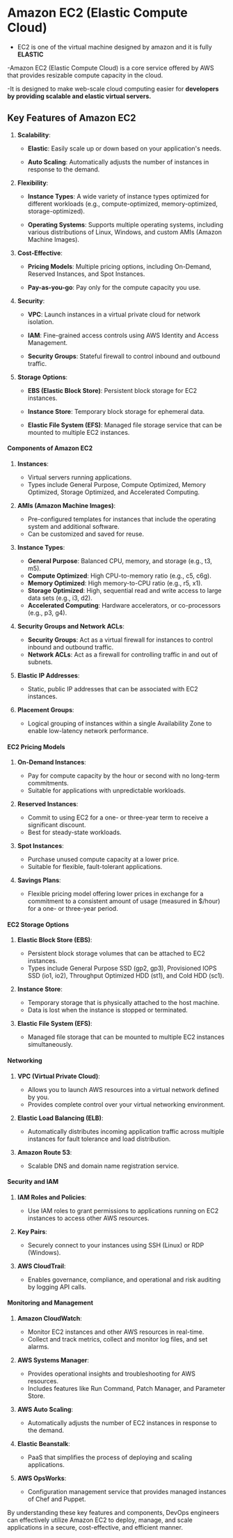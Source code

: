<h1> Amazon EC2 (Elastic Compute Cloud)</h1>

- EC2 is one of the virtual machine designed by amazon and it is fully **ELASTIC**
  
-Amazon EC2 (Elastic Compute Cloud) is a core service offered by AWS that provides resizable compute capacity in the cloud. 

-It is designed to make web-scale cloud computing easier for **developers by providing scalable and elastic virtual servers.**


<h2>Key Features of Amazon EC2</h2>


1. **Scalability**:
   
   - **Elastic**: Easily scale up or down based on your application's needs.
     
   - **Auto Scaling**: Automatically adjusts the number of instances in response to the demand.
     

2. **Flexibility**:
   
   - **Instance Types**: A wide variety of instance types optimized for different workloads (e.g., compute-optimized, memory-optimized, storage-optimized).
     
   - **Operating Systems**: Supports multiple operating systems, including various distributions of Linux, Windows, and custom AMIs (Amazon Machine Images).
     

3. **Cost-Effective**:
   
   - **Pricing Models**: Multiple pricing options, including On-Demand, Reserved Instances, and Spot Instances.
     
   - **Pay-as-you-go**: Pay only for the compute capacity you use.
     

4. **Security**:
   
   - **VPC**: Launch instances in a virtual private cloud for network isolation.
     
   - **IAM**: Fine-grained access controls using AWS Identity and Access Management.
     
   - **Security Groups**: Stateful firewall to control inbound and outbound traffic.
     

5. **Storage Options**:
    
   - **EBS (Elastic Block Store)**: Persistent block storage for EC2 instances.
     
   - **Instance Store**: Temporary block storage for ephemeral data.
     
   - **Elastic File System (EFS)**: Managed file storage service that can be mounted to multiple EC2 instances.
     

#### Components of Amazon EC2

1. **Instances**:
   - Virtual servers running applications.
   - Types include General Purpose, Compute Optimized, Memory Optimized, Storage Optimized, and Accelerated Computing.

2. **AMIs (Amazon Machine Images)**:
   - Pre-configured templates for instances that include the operating system and additional software.
   - Can be customized and saved for reuse.

3. **Instance Types**:
   - **General Purpose**: Balanced CPU, memory, and storage (e.g., t3, m5).
   - **Compute Optimized**: High CPU-to-memory ratio (e.g., c5, c6g).
   - **Memory Optimized**: High memory-to-CPU ratio (e.g., r5, x1).
   - **Storage Optimized**: High, sequential read and write access to large data sets (e.g., i3, d2).
   - **Accelerated Computing**: Hardware accelerators, or co-processors (e.g., p3, g4).

4. **Security Groups and Network ACLs**:
   - **Security Groups**: Act as a virtual firewall for instances to control inbound and outbound traffic.
   - **Network ACLs**: Act as a firewall for controlling traffic in and out of subnets.

5. **Elastic IP Addresses**:
   - Static, public IP addresses that can be associated with EC2 instances.

6. **Placement Groups**:
   - Logical grouping of instances within a single Availability Zone to enable low-latency network performance.

#### EC2 Pricing Models

1. **On-Demand Instances**:
   - Pay for compute capacity by the hour or second with no long-term commitments.
   - Suitable for applications with unpredictable workloads.

2. **Reserved Instances**:
   - Commit to using EC2 for a one- or three-year term to receive a significant discount.
   - Best for steady-state workloads.

3. **Spot Instances**:
   - Purchase unused compute capacity at a lower price.
   - Suitable for flexible, fault-tolerant applications.

4. **Savings Plans**:
   - Flexible pricing model offering lower prices in exchange for a commitment to a consistent amount of usage (measured in $/hour) for a one- or three-year period.

#### EC2 Storage Options

1. **Elastic Block Store (EBS)**:
   - Persistent block storage volumes that can be attached to EC2 instances.
   - Types include General Purpose SSD (gp2, gp3), Provisioned IOPS SSD (io1, io2), Throughput Optimized HDD (st1), and Cold HDD (sc1).

2. **Instance Store**:
   - Temporary storage that is physically attached to the host machine.
   - Data is lost when the instance is stopped or terminated.

3. **Elastic File System (EFS)**:
   - Managed file storage that can be mounted to multiple EC2 instances simultaneously.

#### Networking

1. **VPC (Virtual Private Cloud)**:
   - Allows you to launch AWS resources into a virtual network defined by you.
   - Provides complete control over your virtual networking environment.

2. **Elastic Load Balancing (ELB)**:
   - Automatically distributes incoming application traffic across multiple instances for fault tolerance and load distribution.

3. **Amazon Route 53**:
   - Scalable DNS and domain name registration service.

#### Security and IAM

1. **IAM Roles and Policies**:
   - Use IAM roles to grant permissions to applications running on EC2 instances to access other AWS resources.

2. **Key Pairs**:
   - Securely connect to your instances using SSH (Linux) or RDP (Windows).

3. **AWS CloudTrail**:
   - Enables governance, compliance, and operational and risk auditing by logging API calls.

#### Monitoring and Management

1. **Amazon CloudWatch**:
   - Monitor EC2 instances and other AWS resources in real-time.
   - Collect and track metrics, collect and monitor log files, and set alarms.

2. **AWS Systems Manager**:
   - Provides operational insights and troubleshooting for AWS resources.
   - Includes features like Run Command, Patch Manager, and Parameter Store.

3. **AWS Auto Scaling**:
   - Automatically adjusts the number of EC2 instances in response to the demand.

4. **Elastic Beanstalk**:
   - PaaS that simplifies the process of deploying and scaling applications.

5. **AWS OpsWorks**:
   - Configuration management service that provides managed instances of Chef and Puppet.

By understanding these key features and components, DevOps engineers can effectively utilize Amazon EC2 to deploy, manage, and scale applications in a secure, cost-effective, and efficient manner.
